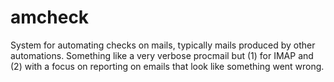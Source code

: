 # amcheck
System for automating checks on mails, typically mails produced by other automations.  Something like a very verbose procmail but (1) for IMAP and (2) with a focus on reporting on emails that look like something went wrong.
